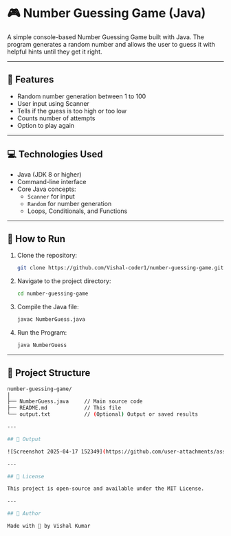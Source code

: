# 🎮 Number Guessing Game (Java)

A simple console-based Number Guessing Game built with Java. The program generates a random number and allows the user to guess it with helpful hints until they get it right.

---

## 📌 Features

- Random number generation between 1 to 100
- User input using Scanner
- Tells if the guess is too high or too low
- Counts number of attempts
- Option to play again

---

## 💻 Technologies Used

- Java (JDK 8 or higher)
- Command-line interface
- Core Java concepts:
  - `Scanner` for input
  - `Random` for number generation
  - Loops, Conditionals, and Functions

---

## 🚀 How to Run

1. Clone the repository:
   ```bash
   git clone https://github.com/Vishal-coder1/number-guessing-game.git

2. Navigate to the project directory:
   ```bash
   cd number-guessing-game
   
3. Compile the Java file:
   ```bash
   javac NumberGuess.java

4. Run the Program:
   ```bash
   java NumberGuess

---

## 📂 Project Structure
```bash
number-guessing-game/
│
├── NumberGuess.java     // Main source code
├── README.md            // This file
└── output.txt           // (Optional) Output or saved results

---

## 🚀 Output

![Screenshot 2025-04-17 152349](https://github.com/user-attachments/assets/9480b168-460b-4b03-a2a7-88aa4314acfa)

---

## 📃 License

This project is open-source and available under the MIT License.

---

## 🙌 Author

Made with 💙 by Vishal Kumar

